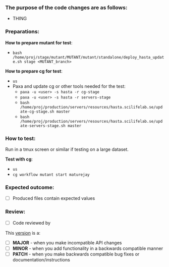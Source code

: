 ### The purpose of the code changes are as follows:
-  THING

### Preparations:

**How to prepare mutant for test**:
* `bash /home/proj/stage/mutant/MUTANT/mutant/standalone/deploy_hasta_update.sh stage <MUTANT_branch>`

**How to prepare cg for test**:
- `us`
- Paxa and update cg or other tools needed for the test:
  - `paxa -u <user> -s hasta -r cg-stage`
  - `paxa -u <user> -s hasta -r servers-stage`
  - `bash /home/proj/production/servers/resources/hasta.scilifelab.se/update-cg-stage.sh master`
  - `bash /home/proj/production/servers/resources/hasta.scilifelab.se/update-servers-stage.sh master`
  

### How to test:
Run in a tmux screen or similar if testing on a large dataset.

**Test with cg**:
- `us`
- `cg workflow mutant start maturejay`

### Expected outcome:
- [ ] Produced files contain expected values

### Review:
- [ ] Code reviewed by

This [version](https://semver.org/) is a:
- [ ] **MAJOR** - when you make incompatible API changes
- [ ] **MINOR** - when you add functionality in a backwards compatible manner
- [ ] **PATCH** - when you make backwards compatible bug fixes or documentation/instructions
